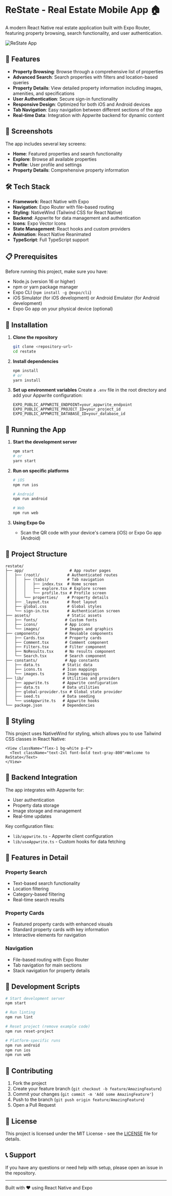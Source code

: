 # ReState - Real Estate Mobile App 🏠

A modern React Native real estate application built with Expo Router, featuring property browsing, search functionality, and user authentication.

![ReState App](./assets/images/icon.png)

## 🚀 Features

- **Property Browsing**: Browse through a comprehensive list of properties
- **Advanced Search**: Search properties with filters and location-based queries
- **Property Details**: View detailed property information including images, amenities, and specifications
- **User Authentication**: Secure sign-in functionality
- **Responsive Design**: Optimized for both iOS and Android devices
- **Tab Navigation**: Easy navigation between different sections of the app
- **Real-time Data**: Integration with Appwrite backend for dynamic content

## 📱 Screenshots

The app includes several key screens:

- **Home**: Featured properties and search functionality
- **Explore**: Browse all available properties
- **Profile**: User profile and settings
- **Property Details**: Comprehensive property information

## 🛠 Tech Stack

- **Framework**: React Native with Expo
- **Navigation**: Expo Router with file-based routing
- **Styling**: NativeWind (Tailwind CSS for React Native)
- **Backend**: Appwrite for data management and authentication
- **Icons**: Expo Vector Icons
- **State Management**: React hooks and custom providers
- **Animation**: React Native Reanimated
- **TypeScript**: Full TypeScript support

## 📋 Prerequisites

Before running this project, make sure you have:

- Node.js (version 16 or higher)
- npm or yarn package manager
- Expo CLI (`npm install -g @expo/cli`)
- iOS Simulator (for iOS development) or Android Emulator (for Android development)
- Expo Go app on your physical device (optional)

## 🔧 Installation

1. **Clone the repository**

   ```bash
   git clone <repository-url>
   cd restate
   ```

2. **Install dependencies**

   ```bash
   npm install
   # or
   yarn install
   ```

3. **Set up environment variables**
   Create a `.env` file in the root directory and add your Appwrite configuration:
   ```env
   EXPO_PUBLIC_APPWRITE_ENDPOINT=your_appwrite_endpoint
   EXPO_PUBLIC_APPWRITE_PROJECT_ID=your_project_id
   EXPO_PUBLIC_APPWRITE_DATABASE_ID=your_database_id
   ```

## 🚀 Running the App

1. **Start the development server**

   ```bash
   npm start
   # or
   yarn start
   ```

2. **Run on specific platforms**

   ```bash
   # iOS
   npm run ios

   # Android
   npm run android

   # Web
   npm run web
   ```

3. **Using Expo Go**
   - Scan the QR code with your device's camera (iOS) or Expo Go app (Android)

## 📁 Project Structure

```
restate/
├── app/                    # App router pages
│   ├── (root)/            # Authenticated routes
│   │   ├── (tabs)/        # Tab navigation
│   │   │   ├── index.tsx  # Home screen
│   │   │   ├── explore.tsx # Explore screen
│   │   │   └── profile.tsx # Profile screen
│   │   └── properties/    # Property details
│   ├── _layout.tsx        # Root layout
│   ├── global.css         # Global styles
│   └── sign-in.tsx        # Authentication screen
├── assets/                # Static assets
│   ├── fonts/            # Custom fonts
│   ├── icons/            # App icons
│   └── images/           # Images and graphics
├── components/           # Reusable components
│   ├── Cards.tsx         # Property cards
│   ├── Comment.tsx       # Comment component
│   ├── Filters.tsx       # Filter component
│   ├── NoResults.tsx     # No results component
│   └── Search.tsx        # Search component
├── constants/            # App constants
│   ├── data.ts          # Static data
│   ├── icons.ts         # Icon mappings
│   └── images.ts        # Image mappings
├── lib/                 # Utilities and providers
│   ├── appwrite.ts      # Appwrite configuration
│   ├── data.ts          # Data utilities
│   ├── global-provider.tsx # Global state provider
│   ├── seed.ts          # Data seeding
│   └── useAppwrite.ts   # Appwrite hooks
└── package.json         # Dependencies
```

## 🎨 Styling

This project uses NativeWind for styling, which allows you to use Tailwind CSS classes in React Native:

```tsx
<View className="flex-1 bg-white p-4">
  <Text className="text-2xl font-bold text-gray-800">Welcome to ReState</Text>
</View>
```

## 🔗 Backend Integration

The app integrates with Appwrite for:

- User authentication
- Property data storage
- Image storage and management
- Real-time updates

Key configuration files:

- `lib/appwrite.ts` - Appwrite client configuration
- `lib/useAppwrite.ts` - Custom hooks for data fetching

## 📱 Features in Detail

### Property Search

- Text-based search functionality
- Location filtering
- Category-based filtering
- Real-time search results

### Property Cards

- Featured property cards with enhanced visuals
- Standard property cards with key information
- Interactive elements for navigation

### Navigation

- File-based routing with Expo Router
- Tab navigation for main sections
- Stack navigation for property details

## 🧪 Development Scripts

```bash
# Start development server
npm start

# Run linting
npm run lint

# Reset project (remove example code)
npm run reset-project

# Platform-specific runs
npm run android
npm run ios
npm run web
```

## 🤝 Contributing

1. Fork the project
2. Create your feature branch (`git checkout -b feature/AmazingFeature`)
3. Commit your changes (`git commit -m 'Add some AmazingFeature'`)
4. Push to the branch (`git push origin feature/AmazingFeature`)
5. Open a Pull Request

## 📄 License

This project is licensed under the MIT License - see the [LICENSE](LICENSE) file for details.

## 📞 Support

If you have any questions or need help with setup, please open an issue in the repository.

---

Built with ❤️ using React Native and Expo
